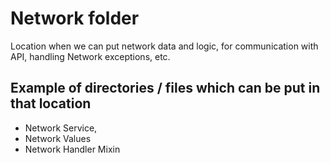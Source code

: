 # Network folder

Location when we can put network data and logic, for communication with API, handling Network 
exceptions, etc.

## Example of directories / files which can be put in that location

* Network Service,
* Network Values
* Network Handler Mixin

